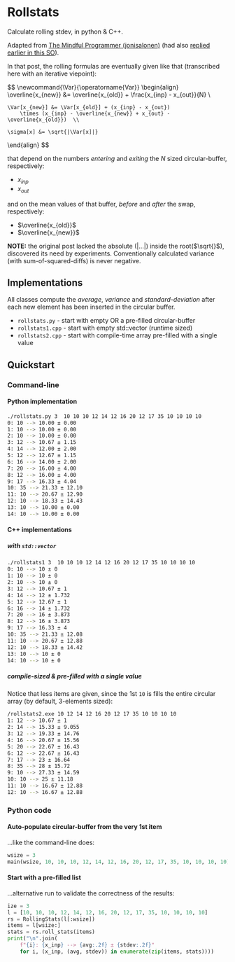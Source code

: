 # Rollstats

Calculate rolling stdev, in python & C++.

Adapted from [The Mindful Programmer (jonisalonen)](https://jonisalonen.com/2014/efficient-and-accurate-rolling-standard-deviation/)
(had also [replied earlier in this SO](https://stackoverflow.com/a/14638138/548792)).

In that post, the rolling formulas are eventually given like that
(transcribed here with an iterative viepoint):

$$
\newcommand{\Var}{\operatorname{Var}}
\begin{align}
    \overline{x_{new}} &= \overline{x_{old}}  + \frac{x_{inp} - x_{out}}{N}  \\

    \Var[x_{new}] &= \Var[x_{old}] + (x_{inp} - x_{out})
        \times (x_{inp} - \overline{x_{new}} + x_{out} - \overline{x_{old}})  \\

    \sigma[x] &= \sqrt{|\Var[x]|}
\end{align}
$$

that depend on the numbers *entering* and *exiting* the
$N$ sized circular-buffer, respectively:

- $x_{inp}$
- $x_{out}$

and on the mean values of that buffer, *before* and *after* the swap, respectively:

- $\overline{x_{old}}$
- $\overline{x_{new}}$

**NOTE:** the original post lacked the  absolute ($|...|$) inside the root($\sqrt{}$),
discovered its need by experiments.  Conventionally calculated variance
(with sum-of-squared-diffs) is never negative.

## Implementations

All classes compute the *average*, *variance* and *standard-deviation* after
each new element has been inserted in the circular buffer.

- `rollstats.py` - start with empty OR a pre-filled circular-buffer
- `rollstats1.cpp` - start with empty std::vector (runtime sized)
- `rollstats2.cpp` - start with compile-time array pre-filled with a single value

## Quickstart

### Command-line

#### Python implementation

```bash
./rollstats.py 3  10 10 10 12 14 12 16 20 12 17 35 10 10 10 10
0: 10 --> 10.00 ± 0.00
1: 10 --> 10.00 ± 0.00
2: 10 --> 10.00 ± 0.00
3: 12 --> 10.67 ± 1.15
4: 14 --> 12.00 ± 2.00
5: 12 --> 12.67 ± 1.15
6: 16 --> 14.00 ± 2.00
7: 20 --> 16.00 ± 4.00
8: 12 --> 16.00 ± 4.00
9: 17 --> 16.33 ± 4.04
10: 35 --> 21.33 ± 12.10
11: 10 --> 20.67 ± 12.90
12: 10 --> 18.33 ± 14.43
13: 10 --> 10.00 ± 0.00
14: 10 --> 10.00 ± 0.00
```

#### C++ implementations

##### with `std::vector`

```bash
./rollstats1 3  10 10 10 12 14 12 16 20 12 17 35 10 10 10 10
0: 10 --> 10 ± 0
1: 10 --> 10 ± 0
2: 10 --> 10 ± 0
3: 12 --> 10.67 ± 1
4: 14 --> 12 ± 1.732
5: 12 --> 12.67 ± 1
6: 16 --> 14 ± 1.732
7: 20 --> 16 ± 3.873
8: 12 --> 16 ± 3.873
9: 17 --> 16.33 ± 4
10: 35 --> 21.33 ± 12.08
11: 10 --> 20.67 ± 12.88
12: 10 --> 18.33 ± 14.42
13: 10 --> 10 ± 0
14: 10 --> 10 ± 0
```

##### compile-sized & pre-filled with a single value

Notice that less items are given, since the 1st `10` is fills the entire
circular array (by default, 3-elements sized):

```bash
/rollstats2.exe 10 12 14 12 16 20 12 17 35 10 10 10 10
1: 12 --> 10.67 ± 1
2: 14 --> 15.33 ± 9.055
3: 12 --> 19.33 ± 14.76
4: 16 --> 20.67 ± 15.56
5: 20 --> 22.67 ± 16.43
6: 12 --> 22.67 ± 16.43
7: 17 --> 23 ± 16.64
8: 35 --> 28 ± 15.72
9: 10 --> 27.33 ± 14.59
10: 10 --> 25 ± 11.18
11: 10 --> 16.67 ± 12.88
12: 10 --> 16.67 ± 12.88
```

### Python code

#### Auto-populate circular-buffer from the very 1st item

...like the command-line does:

```python
wsize = 3
main(wsize, 10, 10, 10, 12, 14, 12, 16, 20, 12, 17, 35, 10, 10, 10, 10)
```

#### Start with a pre-filled list

...alternative run to validate the correctness of the results:

```python
ize = 3
l = [10, 10, 10, 12, 14, 12, 16, 20, 12, 17, 35, 10, 10, 10, 10]
rs = RollingStats(l[:wsize])
items = l[wsize:]
stats = rs.roll_stats(items)
print("\n".join(
    f"{i}: {x_inp} --> {avg:.2f} ± {stdev:.2f}"
    for i, (x_inp, (avg, stdev)) in enumerate(zip(items, stats))))
```